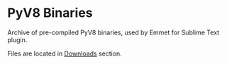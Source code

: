 PyV8 Binaries
=============

Archive of pre-compiled PyV8 binaries, used by Emmet for Sublime Text plugin.

Files are located in [Downloads](/emmetio/pyv8-binaries/downloads) section.